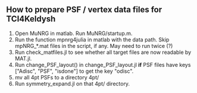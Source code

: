 ## How to prepare PSF / vertex data files for TCI4Keldysh
1. Open MuNRG in matlab. Run MuNRG/startup.m.
2. Run the function mpnrg4julia in matlab with the data path. Skip mpNRG_\*.mat files in the script, if any. May need to run twice (?)
3. Run check\_matfiles.jl to see whether all target files are now readable by MAT.jl.
4. Run change\_PSF\_layout() in change\_PSF\_layout.jl __if__ PSF files have keys ["Adisc", "PSF", "isdone"] to get the key "odisc".
5. mv all 4pt PSFs to a directory 4pt/
6. Run symmetry\_expand.jl on that 4pt/ directory.
